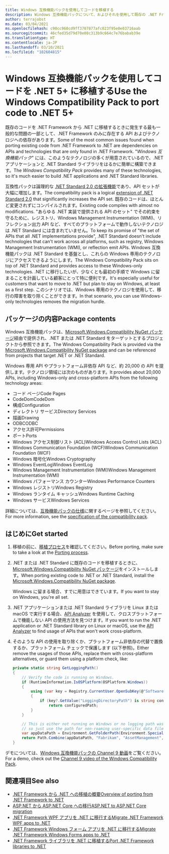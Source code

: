 ```yaml
---
title: Windows 互換機能パックを使用してコードを移植する
description: Windows 互換機能パックについて、およびそれを使用して既存の .NET Framework コードを .NET 5 および .NET Core 3.1 に移植する方法について説明します。
author: terrajobst
ms.date: 03/04/2021
ms.openlocfilehash: c90cc960cd9ff3707877afc023f95e0e03716aab
ms.sourcegitcommit: 46cfed35d79d70e08c313b9c664c7e76babab39e
ms.translationtype: HT
ms.contentlocale: ja-JP
ms.lasthandoff: 03/10/2021
ms.locfileid: "102604815"
---
```

# <a name="use-the-windows-compatibility-pack-to-port-code-to-net-5"></a><span data-ttu-id="c4a47-103">Windows 互換機能パックを使用してコードを .NET 5+ に移植する</span><span class="sxs-lookup"><span data-stu-id="c4a47-103">Use the Windows Compatibility Pack to port code to .NET 5+</span></span>

<span data-ttu-id="c4a47-104">既存のコードを .NET Framework から .NET に移植するときに発生する最も一般的な問題の一部として、.NET Framework のみに存在する API およびテクノロジへの依存があります。</span><span class="sxs-lookup"><span data-stu-id="c4a47-104">Some of the most common issues found when porting existing code from .NET Framework to .NET are dependencies on APIs and technologies that are only found in .NET Framework.</span></span> <span data-ttu-id="c4a47-105">"*Windows 互換機能パック*" には、このようなテクノロジの多くが用意されているので、.NET アプリケーションと .NET Standard ライブラリをはるかに簡単に構築できます。</span><span class="sxs-lookup"><span data-stu-id="c4a47-105">The *Windows Compatibility Pack* provides many of these technologies, so it's much easier to build .NET applications and .NET Standard libraries.</span></span>

<span data-ttu-id="c4a47-106">互換性パックは論理的な [.NET Standard 2.0 の拡張機能](../whats-new/dotnet-core-2-0.md#api-changes-and-library-support)であり、API セットが大幅に増加します。</span><span class="sxs-lookup"><span data-stu-id="c4a47-106">The compatibility pack is a logical [extension of .NET Standard 2.0](../whats-new/dotnet-core-2-0.md#api-changes-and-library-support) that significantly increases the API set.</span></span> <span data-ttu-id="c4a47-107">既存のコードは、ほとんど変更されずにコンパイルされます。</span><span class="sxs-lookup"><span data-stu-id="c4a47-107">Existing code compiles with almost no modifications.</span></span> <span data-ttu-id="c4a47-108">"あらゆる .NET 実装で提供される API のセット" でその約束を守るために、レジストリ、Windows Management Instrumentation (WMI)、リフレクション出力 API など、すべてのプラットフォームで動作しないテクノロジは .NET Standard には含まれていません。</span><span class="sxs-lookup"><span data-stu-id="c4a47-108">To keep its promise of "the set of APIs that all .NET implementations provide", .NET Standard doesn't include technologies that can't work across all platforms, such as registry, Windows Management Instrumentation (WMI), or reflection emit APIs.</span></span> <span data-ttu-id="c4a47-109">Windows 互換機能パックは .NET Standard を基盤とし、これらの Windows 専用のテクノロジにアクセスできるようにします。</span><span class="sxs-lookup"><span data-stu-id="c4a47-109">The Windows Compatibility Pack sits on top of .NET Standard and provides access to these Windows-only technologies.</span></span> <span data-ttu-id="c4a47-110">.NET に移行したいが、少なくとも最初の手順で Windows に留まることを計画している顧客にとって特に便利です。</span><span class="sxs-lookup"><span data-stu-id="c4a47-110">It's especially useful for customers that want to move to .NET but plan to stay on Windows, at least as a first step.</span></span> <span data-ttu-id="c4a47-111">このシナリオでは、Windows 専用のテクノロジを使用して、移行の障害を取り除くことができます。</span><span class="sxs-lookup"><span data-stu-id="c4a47-111">In that scenario, you can use Windows-only technologies removes the migration hurdle.</span></span>

## <a name="package-contents"></a><span data-ttu-id="c4a47-112">パッケージの内容</span><span class="sxs-lookup"><span data-stu-id="c4a47-112">Package contents</span></span>

<span data-ttu-id="c4a47-113">Windows 互換機能パックは、[Microsoft.Windows.Compatibility NuGet パッケージ](https://www.nuget.org/packages/Microsoft.Windows.Compatibility)経由で提供され、.NET または .NET Standard をターゲットとするプロジェクトから参照できます。</span><span class="sxs-lookup"><span data-stu-id="c4a47-113">The Windows Compatibility Pack is provided via the [Microsoft.Windows.Compatibility NuGet package](https://www.nuget.org/packages/Microsoft.Windows.Compatibility) and can be referenced from projects that target .NET or .NET Standard.</span></span>

<span data-ttu-id="c4a47-114">Windows 専用 API やプラットフォーム非依存 API など、約 20,000 の API を提供します。テクノロジ領域には次のものがあります。</span><span class="sxs-lookup"><span data-stu-id="c4a47-114">It provides about 20,000 APIs, including Windows-only and cross-platform APIs from the following technology areas:</span></span>

- <span data-ttu-id="c4a47-115">コード ページ</span><span class="sxs-lookup"><span data-stu-id="c4a47-115">Code Pages</span></span>
- <span data-ttu-id="c4a47-116">CodeDom</span><span class="sxs-lookup"><span data-stu-id="c4a47-116">CodeDom</span></span>
- <span data-ttu-id="c4a47-117">構成</span><span class="sxs-lookup"><span data-stu-id="c4a47-117">Configuration</span></span>
- <span data-ttu-id="c4a47-118">ディレクトリ サービス</span><span class="sxs-lookup"><span data-stu-id="c4a47-118">Directory Services</span></span>
- <span data-ttu-id="c4a47-119">描画</span><span class="sxs-lookup"><span data-stu-id="c4a47-119">Drawing</span></span>
- <span data-ttu-id="c4a47-120">ODBC</span><span class="sxs-lookup"><span data-stu-id="c4a47-120">ODBC</span></span>
- <span data-ttu-id="c4a47-121">アクセス許可</span><span class="sxs-lookup"><span data-stu-id="c4a47-121">Permissions</span></span>
- <span data-ttu-id="c4a47-122">ポート</span><span class="sxs-lookup"><span data-stu-id="c4a47-122">Ports</span></span>
- <span data-ttu-id="c4a47-123">Windows アクセス制御リスト (ACL)</span><span class="sxs-lookup"><span data-stu-id="c4a47-123">Windows Access Control Lists (ACL)</span></span>
- <span data-ttu-id="c4a47-124">Windows Communication Foundation (WCF)</span><span class="sxs-lookup"><span data-stu-id="c4a47-124">Windows Communication Foundation (WCF)</span></span>
- <span data-ttu-id="c4a47-125">Windows 暗号化</span><span class="sxs-lookup"><span data-stu-id="c4a47-125">Windows Cryptography</span></span>
- <span data-ttu-id="c4a47-126">Windows EventLog</span><span class="sxs-lookup"><span data-stu-id="c4a47-126">Windows EventLog</span></span>
- <span data-ttu-id="c4a47-127">Windows Management Instrumentation (WMI)</span><span class="sxs-lookup"><span data-stu-id="c4a47-127">Windows Management Instrumentation (WMI)</span></span>
- <span data-ttu-id="c4a47-128">Windows パフォーマンス カウンター</span><span class="sxs-lookup"><span data-stu-id="c4a47-128">Windows Performance Counters</span></span>
- <span data-ttu-id="c4a47-129">Windows レジストリ</span><span class="sxs-lookup"><span data-stu-id="c4a47-129">Windows Registry</span></span>
- <span data-ttu-id="c4a47-130">Windows ランタイム キャッシュ</span><span class="sxs-lookup"><span data-stu-id="c4a47-130">Windows Runtime Caching</span></span>
- <span data-ttu-id="c4a47-131">Windows サービス</span><span class="sxs-lookup"><span data-stu-id="c4a47-131">Windows Services</span></span>

<span data-ttu-id="c4a47-132">詳細については、[互換機能パックの仕様](https://github.com/dotnet/designs/blob/master/accepted/2018/compat-pack/compat-pack.md)に関するページを参照してください。</span><span class="sxs-lookup"><span data-stu-id="c4a47-132">For more information, see the [specification of the compatibility pack](https://github.com/dotnet/designs/blob/master/accepted/2018/compat-pack/compat-pack.md).</span></span>

## <a name="get-started"></a><span data-ttu-id="c4a47-133">はじめに</span><span class="sxs-lookup"><span data-stu-id="c4a47-133">Get started</span></span>

1. <span data-ttu-id="c4a47-134">移植の前に、[移植プロセス](index.md)を確認してください。</span><span class="sxs-lookup"><span data-stu-id="c4a47-134">Before porting, make sure to take a look at the [Porting process](index.md).</span></span>

2. <span data-ttu-id="c4a47-135">.NET または .NET Standard に既存のコードを移植するときに、[Microsoft.Windows.Compatibility NuGet パッケージ](https://www.nuget.org/packages/Microsoft.Windows.Compatibility)をインストールします。</span><span class="sxs-lookup"><span data-stu-id="c4a47-135">When porting existing code to .NET or .NET Standard, install the [Microsoft.Windows.Compatibility NuGet package](https://www.nuget.org/packages/Microsoft.Windows.Compatibility).</span></span>

   <span data-ttu-id="c4a47-136">Windows に留まる場合、すでに用意はできています。</span><span class="sxs-lookup"><span data-stu-id="c4a47-136">If you want to stay on Windows, you're all set.</span></span>

3. <span data-ttu-id="c4a47-137">.NET アプリケーションまたは .NET Standard ライブラリを Linux または macOS で実行する場合、[API Analyzer](../../standard/analyzers/api-analyzer.md) を使用して、クロスプラットフォームで機能しない API の使用方法を見つけます。</span><span class="sxs-lookup"><span data-stu-id="c4a47-137">If you want to run the .NET application or .NET Standard library on Linux or macOS, use the [API Analyzer](../../standard/analyzers/api-analyzer.md) to find usage of APIs that won't work cross-platform.</span></span>

4. <span data-ttu-id="c4a47-138">そのような API の使用を取り除くか、プラットフォーム非依存の代替で置換するか、プラットフォーム チェックで保護します (以下参照)。</span><span class="sxs-lookup"><span data-stu-id="c4a47-138">Either remove the usages of those APIs, replace them with cross-platform alternatives, or guard them using a platform check, like:</span></span>

    ```csharp
    private static string GetLoggingPath()
    {
        // Verify the code is running on Windows.
        if (RuntimeInformation.IsOSPlatform(OSPlatform.Windows))
        {
            using (var key = Registry.CurrentUser.OpenSubKey(@"Software\Fabrikam\AssetManagement"))
            {
                if (key?.GetValue("LoggingDirectoryPath") is string configuredPath)
                    return configuredPath;
            }
        }

        // This is either not running on Windows or no logging path was configured,
        // so just use the path for non-roaming user-specific data files.
        var appDataPath = Environment.GetFolderPath(Environment.SpecialFolder.LocalApplicationData);
        return Path.Combine(appDataPath, "Fabrikam", "AssetManagement", "Logging");
    }
    ```

<span data-ttu-id="c4a47-139">デモについては、[Windows 互換機能パックの Channel 9 動画](https://channel9.msdn.com/Events/Connect/2017/T123)をご覧ください。</span><span class="sxs-lookup"><span data-stu-id="c4a47-139">For a demo, check out the [Channel 9 video of the Windows Compatibility Pack](https://channel9.msdn.com/Events/Connect/2017/T123).</span></span>

## <a name="see-also"></a><span data-ttu-id="c4a47-140">関連項目</span><span class="sxs-lookup"><span data-stu-id="c4a47-140">See also</span></span>

- [<span data-ttu-id="c4a47-141">.NET Framework から .NET への移植の概要</span><span class="sxs-lookup"><span data-stu-id="c4a47-141">Overview of porting from .NET Framework to .NET</span></span>](index.md)
- [<span data-ttu-id="c4a47-142">ASP.NET から ASP.NET Core への移行</span><span class="sxs-lookup"><span data-stu-id="c4a47-142">ASP.NET to ASP.NET Core migration</span></span>](/aspnet/core/migration/proper-to-2x)
- [<span data-ttu-id="c4a47-143">.NET Framework WPF アプリを .NET に移行する</span><span class="sxs-lookup"><span data-stu-id="c4a47-143">Migrate .NET Framework WPF apps to .NET</span></span>](/dotnet/desktop/wpf/migration/convert-project-from-net-framework?view=netdesktop-5.0&preserve-view=true)
- [<span data-ttu-id="c4a47-144">.NET Framework Windows フォーム アプリを .NET に移行する</span><span class="sxs-lookup"><span data-stu-id="c4a47-144">Migrate .NET Framework Windows Forms apps to .NET</span></span>](/dotnet/desktop/winforms/migration/?view=netdesktop-5.0&preserve-view=true)
- [<span data-ttu-id="c4a47-145">.NET Framework ライブラリを .NET に移植する</span><span class="sxs-lookup"><span data-stu-id="c4a47-145">Port .NET Framework libraries to .NET</span></span>](libraries.md)
